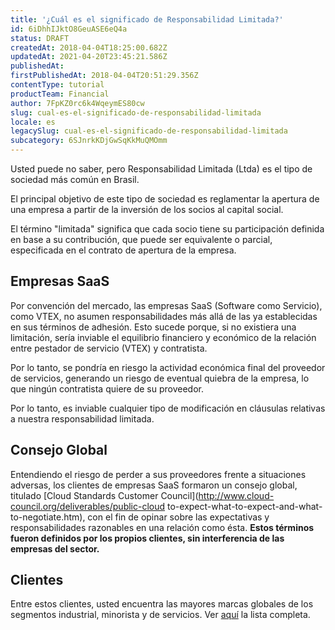 ```yaml
---
title: '¿Cuál es el significado de Responsabilidad Limitada?'
id: 6iDhhIJktO8GeuASE6eQ4a
status: DRAFT
createdAt: 2018-04-04T18:25:00.682Z
updatedAt: 2021-04-20T23:45:21.586Z
publishedAt: 
firstPublishedAt: 2018-04-04T20:51:29.356Z
contentType: tutorial
productTeam: Financial
author: 7FpKZ0rc6k4WqeymES80cw
slug: cual-es-el-significado-de-responsabilidad-limitada
locale: es
legacySlug: cual-es-el-significado-de-responsabilidad-limitada
subcategory: 6SJnrkKDjGwSqKkMuQMOmm
---
```


Usted puede no saber, pero Responsabilidad Limitada (Ltda) es el tipo de sociedad más común en Brasil.

El principal objetivo de este tipo de sociedad es reglamentar la apertura de una empresa a partir de la inversión de los socios al capital social.

El término "limitada" significa que cada socio tiene su participación definida en base a su contribución, que puede ser equivalente o parcial, especificada en el contrato de apertura de la empresa.

## Empresas SaaS

Por convención del mercado, las empresas SaaS (Software como Servicio), como VTEX, no asumen responsabilidades más allá de las ya establecidas en sus términos de adhesión. Esto sucede porque, si no existiera una limitación, sería inviable el equilibrio financiero y económico de la relación entre pestador de servicio (VTEX) y contratista. 

Por lo tanto, se pondría en riesgo la actividad económica final del proveedor de servicios, generando un riesgo de eventual quiebra de la empresa, lo que ningún contratista quiere de su proveedor.

Por lo tanto, es inviable cualquier tipo de modificación en cláusulas relativas a nuestra responsabilidad limitada.

## Consejo Global

Entendiendo el riesgo de perder a sus proveedores frente a situaciones adversas, los clientes de empresas SaaS formaron un consejo global, titulado [Cloud Standards Customer Council](http://www.cloud-council.org/deliverables/public-cloud to-expect-what-to-expect-and-what-to-negotiate.htm), con el fin de opinar sobre las expectativas y responsabilidades razonables en una relación como ésta. __Estos términos fueron definidos por los propios clientes, sin interferencia de las empresas del sector.__

## Clientes
Entre estos clientes, usted encuentra las mayores marcas globales de los segmentos industrial, minorista y de servicios. Ver [aquí](http://www.cloud-council.org/member-list.htm) la lista completa.
